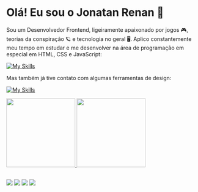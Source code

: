 <!--

- 🔭 I’m currently working on ...
- 🌱 I’m currently learning ...
- 👯 I’m looking to collaborate on ...
- 🤔 I’m looking for help with ...
- 💬 Ask me about ...
- 📫 How to reach me: ...
- 😄 Pronouns: ...
- ⚡ Fun fact: ...

 <div style="display: inline_block"><br>
  <img align="center" alt="Rafa-HTML" height="30" width="40" src="https://raw.githubusercontent.com/devicons/devicon/master/icons/html5/html5-original.svg">
  <img align="center" alt="Rafa-CSS" height="30" width="40" src="https://raw.githubusercontent.com/devicons/devicon/master/icons/css3/css3-original.svg">
  <img align="center" alt="Rafa-Js" height="30" width="40" src="https://raw.githubusercontent.com/devicons/devicon/master/icons/javascript/javascript-plain.svg">
  <img align="center" alt="Rafa-Csharp" height="30" width="40" src="https://raw.githubusercontent.com/devicons/devicon/master/icons/csharp/csharp-original.svg">
</div>


<p align="center">
 <a href="https://skillicons.dev">
  <img src="https://skillicons.dev/icons?i=js,html,css,c,cpp,cs,java,php,regex,bash,git,mysql,postgres,heroku,netlify,npm,linux,vscode,visualstudio,notion,postman&theme=dark" />
</p>

-->

# Olá! Eu sou o Jonatan Renan 👋
Sou um Desenvolvedor Frontend, ligeiramente apaixonado por jogos 🎮, teorias da conspiração 🪐 e tecnologia no geral 🖥️.
Aplico constantemente meu tempo em estudar e me desenvolver na área de programação em especial em HTML, CSS e JavaScript:

[![My Skills](https://skillicons.dev/icons?i=html,css,js,c,cpp,cs,java,php,regex,bash,git,mysql,postgres,heroku,npm,linux,vscode,visualstudio,notion,postman&&perline=10&theme=dark)](https://skillicons.dev)

Mas também já tive contato com algumas ferramentas de design:

[![My Skills](https://skillicons.dev/icons?i=ps,ai,ae,pr,au,blender,&theme=light)](https://skillicons.dev)


 <div>
  <a href="https://github.com/Renanvt">
  <img height="180em" src="https://github-readme-stats.vercel.app/api?username=Renanvt&show_icons=true&theme=dark&include_all_commits=true&count_private=true"/>
  <img height="180em" src="https://github-readme-stats.vercel.app/api/top-langs/?username=Renanvt&layout=compact&langs_count=7&theme=dark"/>
</div>
  

  
  ##
  
<div> 
  
  <a href="https://instagram.com/jhowrenan2" target="_blank"><img src="https://img.shields.io/badge/-Instagram-%23E4405F?style=for-the-badge&logo=instagram&logoColor=white" target="_blank"></a>
 <a href="https://discord.gg/JRenan1#0794" target="_blank"><img src="https://img.shields.io/badge/Discord-7289DA?style=for-the-badge&logo=discord&logoColor=white" target="_blank"></a> 
  <a href = "mailto:jontan.rvs@gmail.com"><img src="https://img.shields.io/badge/-Gmail-%23333?style=for-the-badge&logo=gmail&logoColor=white" target="_blank"></a>
  <a href="https://linkedin.com/in/jonatan-renan/" target="_blank"><img src="https://img.shields.io/badge/-LinkedIn-%230077B5?style=for-the-badge&logo=linkedin&logoColor=white" target="_blank"></a> 
 <!--
  ![Snake animation](https://github.com/rafaballerini/rafaballerini/blob/output/github-contribution-grid-snake.svg)
-->
 
</div>
 
